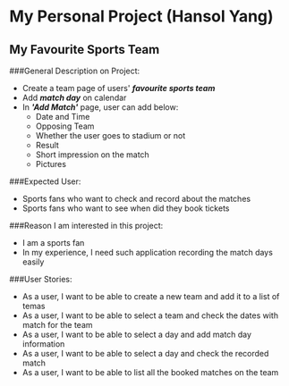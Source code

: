 # My Personal Project (Hansol Yang)

## My Favourite Sports Team

###General Description on Project:

- Create a team page of users' ***favourite sports team***
- Add ***match day*** on calendar
- In ***'Add Match'*** page, user can add below:
   - Date and Time
   - Opposing Team
   - Whether the user goes to stadium or not
   - Result
   - Short impression on the match
   - Pictures

###Expected User:

- Sports fans who want to check and record about the matches
- Sports fans who want to see when did they book tickets

###Reason I am interested in this project:

- I am a sports fan
- In my experience, I need such application recording the match days easily

###User Stories:

- As a user, I want to be able to create a new team and add it to a list of temas
- As a user, I want to be able to select a team and check the dates with match for the team
- As a user, I want to be able to select a day and add match day information
- As a user, I want to be able to select a day and check the recorded match
- As a user, I want to be able to list all the booked matches on the team